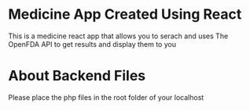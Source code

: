 # Medicine App Created Using React

This is a medicine react app that allows you to serach and uses The OpenFDA API to get results and display them to you

# About Backend Files

Please place the php files in the root folder of your localhost

